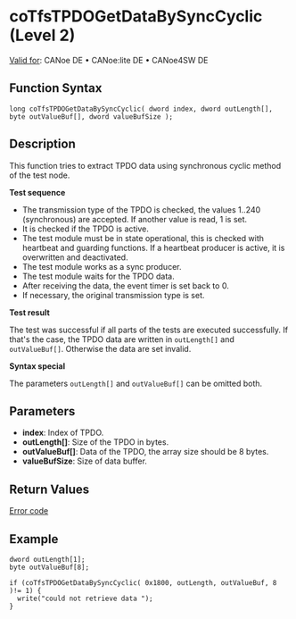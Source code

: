 # coTfsTPDOGetDataBySyncCyclic (Level 2)

[Valid for](../../../../Shared/FeatureAvailability.md): CANoe DE • CANoe:lite DE • CANoe4SW DE

## Function Syntax

```plaintext
long coTfsTPDOGetDataBySyncCyclic( dword index, dword outLength[], byte outValueBuf[], dword valueBufSize );
```

## Description

This function tries to extract TPDO data using synchronous cyclic method of the test node.

**Test sequence**

- The transmission type of the TPDO is checked, the values 1..240 (synchronous) are accepted. If another value is read, 1 is set.
- It is checked if the TPDO is active.
- The test module must be in state operational, this is checked with heartbeat and guarding functions. If a heartbeat producer is active, it is overwritten and deactivated.
- The test module works as a sync producer.
- The test module waits for the TPDO data.
- After receiving the data, the event timer is set back to 0.
- If necessary, the original transmission type is set.

**Test result**

The test was successful if all parts of the tests are executed successfully. If that's the case, the TPDO data are written in `outLength[]` and `outValueBuf[]`. Otherwise the data are set invalid.

**Syntax special**

The parameters `outLength[]` and `outValueBuf[]` can be omitted both.

## Parameters

- **index**: Index of TPDO.
- **outLength[]**: Size of the TPDO in bytes.
- **outValueBuf[]**: Data of the TPDO, the array size should be 8 bytes.
- **valueBufSize**: Size of data buffer.

## Return Values

[Error code](../CAPLfunctionsCANopenNLTFSErrorCodes.md)

## Example

```plaintext
dword outLength[1];
byte outValueBuf[8];

if (coTfsTPDOGetDataBySyncCyclic( 0x1800, outLength, outValueBuf, 8 )!= 1) {
  write("could not retrieve data ");
}
```

